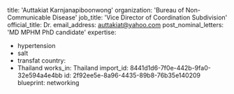 title: 'Auttakiat Karnjanapiboonwong'
organization: 'Bureau of Non-Communicable Disease'
job_title: 'Vice Director of Coordination Subdivision'
official_title: Dr.
email_address: auttakiat@yahoo.com
post_nominal_letters: 'MD MPHM PhD candidate'
expertise:
  - hypertension
  - salt
  - transfat
country:
  - Thailand
works_in: Thailand
import_id: 8441d1d6-7f0e-442b-9fa0-32e594a4e4bb
id: 2f92ee5e-8a96-4435-89b8-76b35e140209
blueprint: networking
